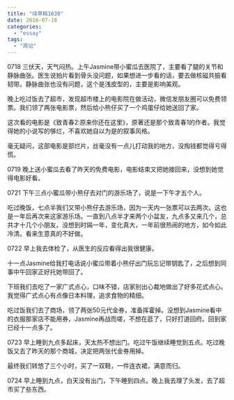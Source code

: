 ```yaml
---
title: "续草稿1630"
date: 2016-07-18
categories: 
  - "essay"
tags: 
  - "周记"
---
```


0718 三伏天，天气闷热。上午Jasmine带小蜜瓜去医院了，主要看了腿的关节和静脉曲张。医生说拍片看到骨头没问题，如果想进一步看的话，要去做核磁共振看韧带。静脉曲张也没有问题，这个是浅皮型的，主要是影响美观。

晚上吃过饭去了超市，发现超市楼上的电影院在做活动，微信发朋友圈可以免费领票。我们领了两张电影票，然后给小熊仔买了一个鸡蛋仔给她送回了家。

这次看的电影是《致青春2:原来你还在这里》，原著还是那个致青春1的作者。我觉得她的小说写的够烂，不喜欢她自以为是的叙事风格。

毫无疑问，这部电影是部烂片，丝毫没有一点儿打动我的地方，没掏钱都觉得亏得慌。

0719 晚上送小蜜瓜去看了昨天的免费电影，电影结束又把她接回来，没想到她觉得电影好看。

0721 下午三点小蜜瓜带小熊仔去对门的游乐场了，说是一下午才五个人。

吃过晚饭，七点半我们又带小熊仔去游乐场，因为一天内一张票可以去两次。这也是一年后再次来这家游乐场。一直到八点半才来两个小盆友，九点多又来几个，总共才十几个小朋友。没想到时隔一年，变化真大，一年前很热闹的地方，如今如此冷清。看来生意真的不好做。

0722 早上我去体检了，从医生的反应看得出我很健康。

十一点Jasmine给我打电话说小蜜瓜带着小熊仔出门玩忘记带钥匙了，之后想到同事中午回家正好托她带回了。

下班我们去吃了一家广式点心，口味不错，店家别出心裁地做出了好多花式点心。我觉得广式点心有点像日本料理，追求食物的精细。

吃过饭我们去了商场，领了两张50元代金券，准备挥霍掉。没想到Jasmine看中的衣服那家店不能用券，Jasmine再战而嗟，不想在逛了，只好打道回府。回到家已经十一点多了。

0723 早上睡到九点多起床，天太热不想出门。吃过午饭继续睡觉到五点。吃过晚饭又去了昨天的那个商城，决定把两张代金券用掉。

最终我们转悠了三个小时，买了一双鞋，一件连衣裙，满意而归。

0724 早上睡到九点，白天没有出门，下午睡到四点。晚上我去理了头发，去了超市买了些东西。
